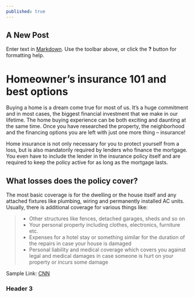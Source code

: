 ```yaml
---
published: true
---
```

## A New Post

Enter text in [Markdown](http://daringfireball.net/projects/markdown/). Use the toolbar above, or click the **?** button for formatting help.

# Homeowner’s insurance 101 and best options #

Buying a home is a dream come true for most of us. It’s a huge commitment and in most cases, the biggest financial investment that we make in our lifetime. The home buying experience can be both exciting and daunting at the same time. Once you have researched the property, the neighborhood and the financing options you are left with just one more thing – insurance!  

Home insurance is not only necessary for you to protect yourself from a loss, but is also mandatorily required by lenders who finance the mortgage. You even have to include the lender in the insurance policy itself and are required to keep the policy active for as long as the mortgage lasts.   

## What losses does the policy cover? ##

The most basic coverage is for the dwelling or the house itself and any attached fixtures like plumbing, wiring and permanently installed AC units. Usually, there is additional coverage for various things like:  

> - Other structures like fences, detached garages, sheds and so on
> - Your personal property including clothes, electronics, furniture etc.
> - Expenses for a hotel stay or something similar for the duration of the repairs in case your house is damaged
> - Personal liability and medical coverage which covers you against legal and medical damages in case someone is hurt on your property or incurs some damage

Sample Link: [CNN](www.cnn.com)

### Header 3 ### 




